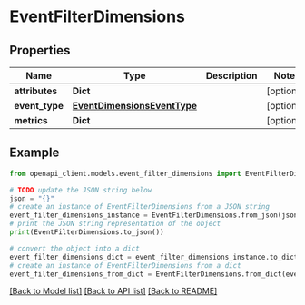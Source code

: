# EventFilterDimensions


## Properties

Name | Type | Description | Notes
------------ | ------------- | ------------- | -------------
**attributes** | **Dict** |  | [optional] 
**event_type** | [**EventDimensionsEventType**](EventDimensionsEventType.md) |  | [optional] 
**metrics** | **Dict** |  | [optional] 

## Example

```python
from openapi_client.models.event_filter_dimensions import EventFilterDimensions

# TODO update the JSON string below
json = "{}"
# create an instance of EventFilterDimensions from a JSON string
event_filter_dimensions_instance = EventFilterDimensions.from_json(json)
# print the JSON string representation of the object
print(EventFilterDimensions.to_json())

# convert the object into a dict
event_filter_dimensions_dict = event_filter_dimensions_instance.to_dict()
# create an instance of EventFilterDimensions from a dict
event_filter_dimensions_from_dict = EventFilterDimensions.from_dict(event_filter_dimensions_dict)
```
[[Back to Model list]](../README.md#documentation-for-models) [[Back to API list]](../README.md#documentation-for-api-endpoints) [[Back to README]](../README.md)


